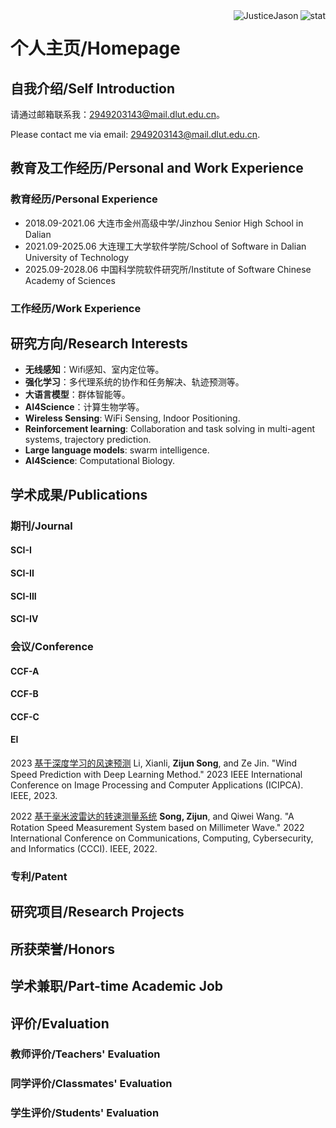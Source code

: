 <img align="right" src="https://github-readme-stats.vercel.app/api?username=JusticeJason&show_icons=true&theme=transparent&hide_title=true&hide_rank=true" alt="stat" />
<img align="right" src="https://komarev.com/ghpvc/?username=JusticeJason" alt="JusticeJason" />

# 个人主页/Homepage
## 自我介绍/Self Introduction
请通过邮箱联系我：2949203143@mail.dlut.edu.cn。

Please contact me via email: 2949203143@mail.dlut.edu.cn.
## 教育及工作经历/Personal and Work Experience
### 教育经历/Personal Experience
- 2018.09-2021.06 大连市金州高级中学/Jinzhou Senior High School in Dalian
- 2021.09-2025.06 大连理工大学软件学院/School of Software in Dalian University of Technology 
- 2025.09-2028.06 中国科学院软件研究所/Institute of Software Chinese Academy of Sciences
### 工作经历/Work Experience
## 研究方向/Research Interests
- **无线感知**：Wifi感知、室内定位等。
- **强化学习**：多代理系统的协作和任务解决、轨迹预测等。
- **大语言模型**：群体智能等。
- **AI4Science**：计算生物学等。
- **Wireless Sensing**: WiFi Sensing, Indoor Positioning.
- **Reinforcement learning**: Collaboration and task solving in multi-agent systems, trajectory prediction.
- **Large language models**: swarm intelligence.
- **AI4Science**: Computational Biology.
## 学术成果/Publications
### 期刊/Journal
#### SCI-I
#### SCI-II
#### SCI-III
#### SCI-IV
### 会议/Conference
#### CCF-A
#### CCF-B
#### CCF-C
#### EI
2023 [基于深度学习的风速预测](https://ieeexplore.ieee.org/document/10257864) Li, Xianli, **Zijun Song**, and Ze Jin. "Wind Speed Prediction with Deep Learning Method." 2023 IEEE International Conference on Image Processing and Computer Applications (ICIPCA). IEEE, 2023.

2022 [基于毫米波雷达的转速测量系统](https://ieeexplore.ieee.org/document/9926668) **Song, Zijun**, and Qiwei Wang. "A Rotation Speed Measurement System based on Millimeter Wave." 2022 International Conference on Communications, Computing, Cybersecurity, and Informatics (CCCI). IEEE, 2022.
### 专利/Patent
## 研究项目/Research Projects
## 所获荣誉/Honors
## 学术兼职/Part-time Academic Job
## 评价/Evaluation
### 教师评价/Teachers' Evaluation
### 同学评价/Classmates' Evaluation
### 学生评价/Students' Evaluation
